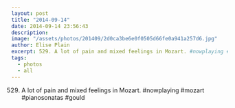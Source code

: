 ```yaml
---
layout: post
title: "2014-09-14"
date: 2014-09-14 23:56:43
description: 
image: "/assets/photos/201409/2d0ca3be6e0f0505d66fe0a941a257d6.jpg"
author: Elise Plain
excerpt: 529. A lot of pain and mixed feelings in Mozart. #nowplaying #mozart #pianosonatas #gould
tags: 
  - photos
  - all
---
```


529. A lot of pain and mixed feelings in Mozart. #nowplaying #mozart #pianosonatas #gould
<p></p>
